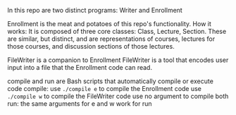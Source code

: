 In this repo are two distinct programs: Writer and Enrollment

Enrollment is the meat and potatoes of this repo's functionality.
How it works:
	It is composed of three core classes: Class, Lecture, Section. These are similar, but distinct, 
and are representations of courses, lectures for those courses, and discussion sections of those 
lectures. 

FileWriter is a companion to Enrollment
	FileWriter is a tool that encodes user input into a file that the Enrollment code can read.

compile and run are Bash scripts that automatically compile or execute code
compile:
	use `./compile e` to compile the Enrollment code
	use `./compile w` to compile the FileWriter code
	use no argument to compile both
run:
	the same arguments for e and w work for run
